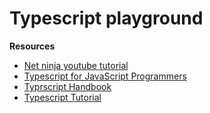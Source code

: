 # Typescript playground

**Resources**
- [Net ninja youtube tutorial](https://www.youtube.com/watch?v=2pZmKW9-I_k&list=PL4cUxeGkcC9gUgr39Q_yD6v-bSyMwKPUI)
- [Typescript for JavaScript Programmers](https://www.typescriptlang.org/docs/handbook/typescript-in-5-minutes.html)
- [Typrscript Handbook](https://www.typescriptlang.org/docs/handbook/intro.html)
- [Typescript Tutorial](https://www.typescripttutorial.net/)
